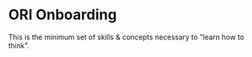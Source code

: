 # ORI Onboarding 

This is the minimum set of skills & concepts necessary to "learn how to think".

